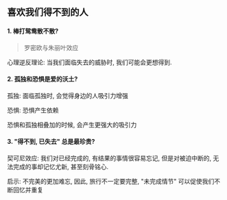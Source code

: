 ## 喜欢我们得不到的人

#### 1. 棒打鸳鸯散不散?

> 罗密欧与朱丽叶效应

心理逆反理论: 当我们面临失去的威胁时, 我们可能会更想得到.

#### 2. 孤独和恐惧是爱的沃土?

孤独: 面临孤独时, 会觉得身边的人吸引力增强

恐惧: 恐惧产生依赖

恐惧和孤独相叠加的时候, 会产生更强大的吸引力

#### 3. "得不到, 已失去" 总是最珍贵?

契可尼效应: 我们对已经完成的, 有结果的事情很容易忘记, 但是对被迫中断的, 无法完成的事却记忆尤新, 甚至刻骨铭心.

启示: 不完美的更加难忘, 因此, 旅行不一定要完整, "未完成情节" 可以促使我们不断回忆并重复